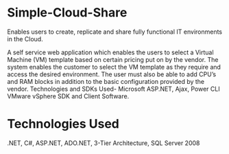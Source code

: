 Simple-Cloud-Share
==================

Enables users to create, replicate and share fully functional IT environments in the Cloud.

A self service web application which enables the users to select a Virtual Machine (VM) template based on certain pricing put on by the vendor. The system
enables the customer to select the VM template as they require and access the desired environment. The user must also be able to add CPU’s and RAM blocks in addition to the basic configuration provided by the vendor.
Technologies and SDKs Used- Microsoft ASP.NET, Ajax, Power CLI VMware vSphere SDK and Client Software.

Technologies Used
=================
.NET, C#, ASP.NET, ADO.NET, 3-Tier Architecture, SQL Server 2008
